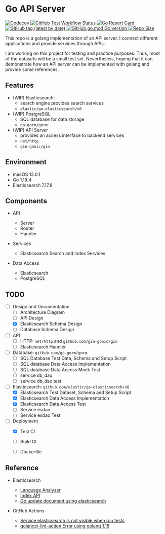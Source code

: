 # Go API Server

<div>
  <a href="https://codecov.io/github/tainvecs/garage" >
    <img src="https://img.shields.io/codecov/c/github/tainvecs/garage?flag=apisrv&token=A508HNNW6R&style=for-the-badge&logo=codecov" alt="Codecov" >
  </a>
  <a href="https://github.com/tainvecs/garage/actions/workflows/apisrv_test.yaml" >
    <img src="https://img.shields.io/github/workflow/status/tainvecs/garage/APISRV%20Unit%20Tests?label=Unit%20Tests&style=for-the-badge&logo=github" alt="GitHub Test Workflow Status">
  <a>
  <a href="https://goreportcard.com/report/github.com/tainvecs/garage/apisrv" >
    <img src="https://goreportcard.com/badge/github.com/tainvecs/garage/apisrv?style=for-the-badge" alt="Go Report Card" >
  </a>
  <a href="https://github.com/tainvecs/garage/tags" >
    <img src="https://img.shields.io/github/v/tag/tainvecs/garage?style=for-the-badge" alt="GitHub tag (latest by date)">
  </a>
  <a href="https://github.com/tainvecs/garage/blob/main/apisrv/go.mod" >
    <img src="https://img.shields.io/github/go-mod/go-version/tainvecs/garage?filename=apisrv%2Fgo.mod&style=for-the-badge&logo=go" alt="GitHub go.mod Go version">
  </a>
  <a href="https://github.com/tainvecs/garage/tree/main/apisrv">
    <img src="https://img.shields.io/github/repo-size/tainvecs/garage?style=for-the-badge" alt="Repo Size">
  </a>
</div>
<p></p>

This repo is a golang implementation of an API server.
I connect different applications and provide services through APIs. </br >

I am working on this project for testing and practice purposes.
Thus, most of the datasets will be a small test set.
Nevertheless, hoping that it can demonstrate how an API server can be implemented with golang and provide some references.


## Features
- (WIP) Elasticsearch:
    - search engine provides search services
    - `elastic/go-elasticsearch/v8`
- (WIP) PostgreSQL
    - SQL database for data storage
    - `go-gorm/gorm`
- (WIP) API Server
    - provides an access interface to backend services
    - `net/http`
    - `gin-gonic/gin`


## Environment
- macOS 13.0.1
- Go 1.19.4
- Elasticsearch 7.17.8


## Components
- API
  - Server
  - Router
  - Handler

- Services
  - Elasticsearch Search and Index Services

- Data Access
  - Elasticsearch
  - PostgreSQL


## TODO
- [ ] Design and Documentation
  - [ ] Architecture Diagram
  - [ ] API Design
  - [x] Elasticsearch Schema Design
  - [ ] Database Schema Design

- [ ] API
  - [ ] HTTP: `net/http` and `github.com/gin-gonic/gin`
  - [ ] Elasticsearch Handler

- [ ] Database: `github.com/go-gorm/gorm`
  - [ ] SQL Database Test Data, Schema and Setup Script
  - [ ] SQL database Data Access Implementation
  - [ ] SQL database Data Access Mock Test
  - [ ] service db_dao
  - [ ] service db_dao test

- [ ] Elasticsearch: `github.com/elastic/go-elasticsearch/v8`
  - [x] Elasticsearch Test Dataset, Schema and Setup Script
  - [x] Elasticsearch Data Access Implementation
  - [x] Elasticsearch Data Access Test
  - [ ] Service esdao
  - [ ] Service esdao Test

- [ ] Deployment
  - [x] Test CI
  - [ ] Build CI
  - [ ] Dockerfile


## Reference
- Elasticsearch
  - [Language Analyzer](https://www.elastic.co/guide/en/elasticsearch/reference/current/analysis-lang-analyzer.html)
  - [Index API](https://www.elastic.co/guide/en/elasticsearch/reference/current/docs-index_.html)
  - [Go update document using elasticsearch](https://stackoverflow.com/questions/71048446/go-update-document-using-elastic-search)

- GitHub Actions
  - [Service elasticsearch is not visible when run tests](https://stackoverflow.com/questions/64204333/service-elasticsearch-is-not-visible-when-run-tests)
  - [golangci-lint-action Error using golang 1.18](https://github.com/golangci/golangci-lint-action/issues/442)
